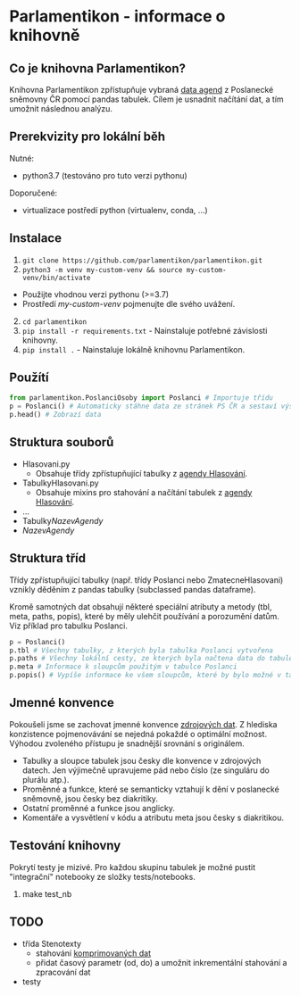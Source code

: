 Parlamentikon - informace o knihovně
=====================================


Co je knihovna Parlamentikon?
-----------------------------
Knihovna Parlamentikon zpřístupňuje vybraná [data agend](https://www.psp.cz/sqw/hp.sqw?k=1300) z Poslanecké sněmovny ČR pomocí pandas tabulek. Cílem je usnadnit načítání dat, a tím umožnit následnou analýzu.


Prerekvizity pro lokální běh
----------------------------------------
Nutné:
- python3.7 (testováno pro tuto verzi pythonu)

Doporučené:
- virtualizace postředí python (virtualenv, conda, ...)


Instalace
----------

1. `git clone https://github.com/parlamentikon/parlamentikon.git`
3. `python3 -m venv my-custom-venv && source my-custom-venv/bin/activate`
 - Použijte vhodnou verzi pythonu (>=3.7)
 - Prostředí <i>my-custom-venv</i> pojmenujte dle svého uvážení.
2. `cd parlamentikon`
4. `pip install -r requirements.txt` - Nainstaluje potřebné závislosti knihovny.
4. `pip install .` - Nainstaluje lokálně knihovnu Parlamentikon.


Použítí
--------
```python
from parlamentikon.PoslanciOsoby import Poslanci # Importuje třídu
p = Poslanci() # Automaticky stáhne data ze stránek PS ČR a sestaví výslednou pandas tabulku
p.head() # Zobrazí data
```

Struktura souborů
----------------------
- Hlasovani.py
  - Obsahuje třídy zpřístupňující tabulky z [agendy Hlasování](https://www.psp.cz/sqw/hp.sqw?k=1302).
- TabulkyHlasovani.py
  - Obsahuje mixins pro stahování a načítání tabulek z [agendy Hlasování](https://www.psp.cz/sqw/hp.sqw?k=1302).
- ...
- Tabulky<i>NazevAgendy</i>
- <i>NazevAgendy</i>

Struktura tříd
------------------
Třídy zpřístupňující tabulky (např. třídy Poslanci nebo ZmatecneHlasovani) vznikly děděním z pandas tabulky (subclassed pandas dataframe).

Kromě samotných dat obsahují některé speciální atributy a metody (tbl, meta, paths, popis), které by měly ulehčit používání a porozumění datům. Viz příklad pro tabulku Poslanci.

```python
p = Poslanci()
p.tbl # Všechny tabulky, z kterých byla tabulka Poslanci vytvořena
p.paths # Všechny lokální cesty, ze kterých byla načtena data do tabulek p.tbl
p.meta # Informace k sloupcům použitým v tabulce Poslanci
p.popis() # Vypíše informace ke všem sloupcům, které by bylo možné v tabulce Poslanci použít 
```

Jmenné konvence
----------------
Pokoušeli jsme se zachovat jmenné konvence [zdrojových dat](https://www.psp.cz/sqw/hp.sqw?k=1300). Z hlediska konzistence pojmenovávání se nejedná pokaždé o optimální možnost. Výhodou zvoleného přístupu je snadnější srovnání s originálem.

- Tabulky a sloupce tabulek jsou česky dle konvence v zdrojových datech. Jen výjimečně upravujeme pád nebo číslo (ze singuláru do plurálu atp.).
- Proměnné a funkce, které se semanticky vztahují k dění v poslanecké sněmovně, jsou česky bez diakritiky.
- Ostatní proměnné a funkce jsou anglicky.
- Komentáře a vysvětlení v kódu a atributu meta jsou česky s diakritikou.

Testování knihovny
------------------
Pokrytí testy je mizivé. Pro každou skupinu tabulek je možné pustit "integrační" notebooky ze složky tests/notebooks.

1. make test_nb

TODO
------
- třída Stenotexty
  - stahování [komprimovaných dat](https://www.psp.cz/eknih/2017ps/stenprot/zip/)
  - přidat časový parametr (od, do) a umožnit inkrementální stahování a zpracování dat
- testy
